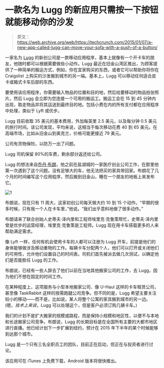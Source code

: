 # 一款名为 Lugg 的新应用只需按一下按钮就能移动你的沙发

> 原文：<https://web.archive.org/web/https://techcrunch.com/2015/01/07/a-new-app-called-lugg-can-move-your-sofa-with-a-push-of-a-button/>

一家名为 [Lugg](https://web.archive.org/web/20230222130708/http://lu.gg/) 的新创公司是一款移动应用程序，基本上就像有一个开卡车的朋友，他随时都可以根据需要做些小动作。Lugg 最近在旧金山湾区推出，为顾客提供了一种简单的搬运方式，例如，你在宜家购买的东西，或者它可以帮助你将你在 Craigslist 上购买的沙发搬到城市的另一端。基本上，Lugg 可以移动任何适合皮卡或箱式卡车后部的东西。

要使用该应用程序，你需要输入物品的位置和目的地，然后给要移动的物品拍张照片。然后 Lugg 会立即为您连接一个可用的搬运工。搬运工会在 15 到 45 分钟内出现，取走物品并将其运送到最终目的地。包括小费在内的所有支付都在应用程序中处理，类似于 Lyft 或优步。

Lugg 目前收取 35 美元的基本费用，外加每英里 2.5 美元，以及每分钟 0.5 美元的旅行时间。该公司发现，平均来说，这相当于每次移动花费 40 到 65 美元。在高端市场，比如从旧金山到奥克兰，价格可能更接近 79 美元。

公司有货物保险，以防万一出了问题。

Lugg 司机保留 80%的车费，剩余部分返还给公司。

Lugg 的想法来自[乔丹·布朗](https://web.archive.org/web/20230222130708/https://twitter.com/jordanbrown)，他之前在盐湖城的一家医疗创业公司工作，在那里他第一次遇到了这个问题。没有足够大的车，他无法把买的家具带回家。布朗花了几个月的时间编写这个应用程序，然后搬到旧金山，睡在一个朋友的地板上来发布它。

![1](img/39fd22f8f9f9b127ec3614c83841b007.png)

布朗说，现在只有 11 周大，这家初创公司每天做大约 10 到 15 个动作。“早期的很多时候，只有我一个人在卡车里，”他说。“我们出乎意料地做了很多动作。”

布朗请来了联合创始人史蒂夫·泽内里和工程师埃里克·克鲁策帮忙，史蒂夫·泽内里曾是优步的运营经理，埃里克·克鲁策是工程师。Lugg 现在用卡车搭载更多的人来帮助满足需求。

像 Lyft 一样，任何有机会使用卡车的人都可以注册为 Lugg 开车，前提是他们的身体能够做涉及移动重物的工作。每辆卡车分配两个人，他们可以打开或关闭他们的可用性，允许他们设置自己的时间表。司机们首先被派去做几次测试，以确定他们是否能胜任 Lugg 的工作。

布朗说，已经有一些人辞去了他们以前在当地其他搬家公司的工作，去 Lugg，因为他们不想在固定的时间工作。

在某种程度上，这项服务与小型本地搬家公司、像 U-Haul 这样的卡车租赁公司，甚至像 TaskRabbit 这样的按需跑腿公司竞争。但不同的是，Lugg 希望主要关注较小的移动——而不是，比如说，某人将整个公寓的家具搬到城市的另一边。(嗯，*技术上来说*，Lugg 可以处理这个，但是客户必须订购几辆卡车。)

我们的计划不是扩大搬家的规模或路程，而是保持小规模和地区性，以便不与本地和长途搬家公司竞争。布朗说，Lugg 的长期目标是在全国所有主要的大都市地区进行直播。他已经计划下一步扩展到纽约，预计在 2015 年下半年的某个时候能够到达那个城市。

Lugg 是一个只有三名全职员工的团队，目前正在启动，但正在与投资者进行讨论。

该应用可在 iTunes 上免费下载，Android 版本将很快推出。